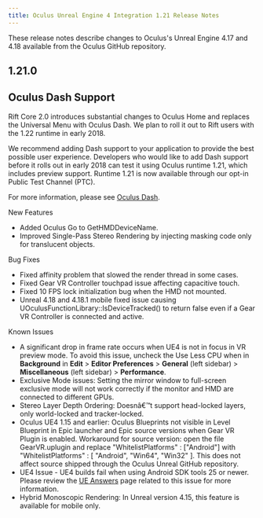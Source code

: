```yaml
---
title: Oculus Unreal Engine 4 Integration 1.21 Release Notes
---
```


These release notes describe changes to Oculus's Unreal Engine 4.17 and 4.18 available from the Oculus GitHub repository.

## 1.21.0

## Oculus Dash Support

Rift Core 2.0 introduces substantial changes to Oculus Home and replaces the Universal Menu with Oculus Dash. We plan to roll it out to Rift users with the 1.22 runtime in early 2018.

We recommend adding Dash support to your application to provide the best possible user experience. Developers who would like to add Dash support before it rolls out in early 2018 can test it using Oculus runtime 1.21, which includes preview support. Runtime 1.21 is now available through our opt-in Public Test Channel (PTC).

For more information, please see [Oculus Dash](/documentation/unreal/latest/concepts/unreal-dash/). 

New Features

* Added Oculus Go to GetHMDDeviceName.
* Improved Single-Pass Stereo Rendering by injecting masking code only for translucent objects.


Bug Fixes

* Fixed affinity problem that slowed the render thread in some cases.
* Fixed Gear VR Controller touchpad issue affecting capacitive touch.
* Fixed 10 FPS lock initialization bug when the HMD not mounted.
* Unreal 4.18 and 4.18.1 mobile fixed issue causing UOculusFunctionLibrary::IsDeviceTracked() to return false even if a Gear VR Controller is connected and active.


Known Issues

* A significant drop in frame rate occurs when UE4 is not in focus in VR preview mode. To avoid this issue, uncheck the Use Less CPU when in **Background** in **Edit** &gt; **Editor Preferences** &gt; **General** (left sidebar) &gt; **Miscellaneous** (left sidebar) &gt; **Performance**.
* Exclusive Mode issues: Setting the mirror window to full-screen exclusive mode will not work correctly if the monitor and HMD are connected to different GPUs.
* Stereo Layer Depth Ordering: Doesnâ€™t support head-locked layers, only world-locked and tracker-locked.
* Oculus UE4 1.15 and earlier: Oculus Blueprints not visible in Level Blueprint in Epic launcher and Epic source versions when Gear VR Plugin is enabled. Workaround for source version: open the file GearVR.uplugin and replace "WhitelistPlatforms" : ["Android"] with "WhitelistPlatforms" : [ "Android", "Win64", "Win32" ]. This does not affect source shipped through the Oculus Unreal GitHub repository.
* UE4 Issue - UE4 builds fail when using Android SDK tools 25 or newer. Please review the [UE Answers](https://answers.unrealengine.com/questions/570870/) page related to this issue for more information.
* Hybrid Monoscopic Rendering: In Unreal version 4.15, this feature is available for mobile only.

